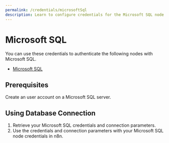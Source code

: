 ```yaml
---
permalink: /credentials/microsoftSql
description: Learn to configure credentials for the Microsoft SQL node in n8n
---
```


# Microsoft SQL

You can use these credentials to authenticate the following nodes with Microsoft SQL.
- [Microsoft SQL](../../nodes-library/nodes/MicrosoftSQL/README.md)

## Prerequisites

Create an user account on a Microsoft SQL server. 

## Using Database Connection

1. Retrieve your Microsoft SQL credentials and connection parameters.
2. Use the credentials and connection parameters with your Microsoft SQL node credentials in n8n.
